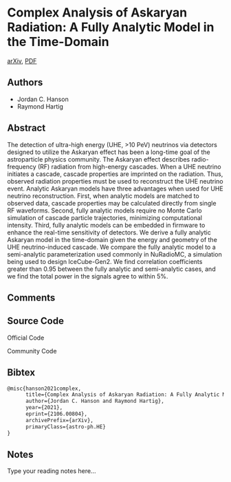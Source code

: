 
# Complex Analysis of Askaryan Radiation: A Fully Analytic Model in the Time-Domain

[arXiv](https://arxiv.org/abs/2106.0804), [PDF](https://arxiv.org/pdf/2106.0804.pdf)

## Authors

- Jordan C. Hanson
- Raymond Hartig

## Abstract

The detection of ultra-high energy (UHE, >10 PeV) neutrinos via detectors designed to utilize the Askaryan effect has been a long-time goal of the astroparticle physics community. The Askaryan effect describes radio-frequency (RF) radiation from high-energy cascades. When a UHE neutrino initiates a cascade, cascade properties are imprinted on the radiation. Thus, observed radiation properties must be used to reconstruct the UHE neutrino event. Analytic Askaryan models have three advantages when used for UHE neutrino reconstruction. First, when analytic models are matched to observed data, cascade properties may be calculated directly from single RF waveforms. Second, fully analytic models require no Monte Carlo simulation of cascade particle trajectories, minimizing computational intensity. Third, fully analytic models can be embedded in firmware to enhance the real-time sensitivity of detectors. We derive a fully analytic Askaryan model in the time-domain given the energy and geometry of the UHE neutrino-induced cascade. We compare the fully analytic model to a semi-analytic parameterization used commonly in NuRadioMC, a simulation being used to design IceCube-Gen2. We find correlation coefficients greater than 0.95 between the fully analytic and semi-analytic cases, and we find the total power in the signals agree to within 5%.

## Comments



## Source Code

Official Code



Community Code



## Bibtex

```tex
@misc{hanson2021complex,
      title={Complex Analysis of Askaryan Radiation: A Fully Analytic Model in the Time-Domain}, 
      author={Jordan C. Hanson and Raymond Hartig},
      year={2021},
      eprint={2106.00804},
      archivePrefix={arXiv},
      primaryClass={astro-ph.HE}
}
```

## Notes

Type your reading notes here...

